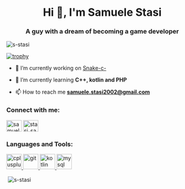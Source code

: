 <h1 align="center">Hi 👋, I'm Samuele Stasi</h1>
<h3 align="center">A guy with a dream of becoming a game developer</h3>

<p align="left"> <img src="https://komarev.com/ghpvc/?username=s-stasi&label=Profile%20views&color=0e75b6&style=flat" alt="s-stasi" /> </p>

[![trophy](https://github-profile-trophy.vercel.app/?username=s-stasi&theme=onedark)](https://github.com/ryo-ma/github-profile-trophy)

- 🔭 I’m currently working on [Snake-c-](https://github.com/s-stasi/Snake-c-)

- 🌱 I’m currently learning **C++, kotlin and PHP**

- 📫 How to reach me **samuele.stasi2002@gmail.com**

<h3 align="left">Connect with me:</h3>
<p align="left">
<a href="https://stackoverflow.com/users/samuele2002" target="blank"><img align="center" src="https://cdn.jsdelivr.net/npm/simple-icons@3.0.1/icons/stackoverflow.svg" alt="samuele2002" height="30" width="40" /></a>
<a href="https://instagram.com/stasi_samu" target="blank"><img align="center" src="https://cdn.jsdelivr.net/npm/simple-icons@3.0.1/icons/instagram.svg" alt="stasi_samu" height="30" width="40" /></a>
</p>

<h3 align="left">Languages and Tools:</h3>
<p align="left"> <a href="https://www.w3schools.com/cpp/" target="_blank"> <img src="https://devicons.github.io/devicon/devicon.git/icons/cplusplus/cplusplus-original.svg" alt="cplusplus" width="40" height="40"/> </a> <a href="https://git-scm.com/" target="_blank"> <img src="https://www.vectorlogo.zone/logos/git-scm/git-scm-icon.svg" alt="git" width="40" height="40"/> </a> <a href="https://kotlinlang.org" target="_blank"> <img src="https://www.vectorlogo.zone/logos/kotlinlang/kotlinlang-icon.svg" alt="kotlin" width="40" height="40"/> </a> <a href="https://www.mysql.com/" target="_blank"> <img src="https://devicons.github.io/devicon/devicon.git/icons/mysql/mysql-original-wordmark.svg" alt="mysql" width="40" height="40"/> </a> </p>

<p>&nbsp;<img align="center" src="https://github-readme-stats.vercel.app/api?username=s-stasi&show_icons=true&locale=en" alt="s-stasi" /></p>
